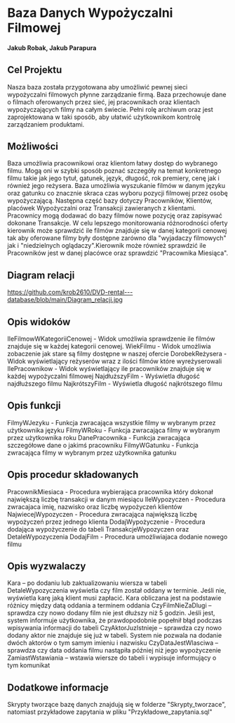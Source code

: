 # Baza Danych Wypożyczalni Filmowej

#### Jakub Robak, Jakub Parapura

## Cel Projektu
Nasza baza została przygotowana aby umożliwić pewnej sieci wypożyczalni filmowych płynne zarządzanie firmą. Baza przechowuje dane o filmach oferowanych przez sieć, jej pracownikach oraz klientach wypożyczających filmy na całym świecie. Pełni rolę archiwum oraz jest zaprojektowana w taki sposób, aby ułatwić użytkownikom kontrolę zarządzaniem produktami.

## Możliwości
Baza umożliwia pracownikowi oraz klientom łatwy dostęp do wybranego filmu. Mogą oni w szybki sposób poznać szczegóły na temat konkretnego filmu takie jak jego tytuł, gatunek, język, długość, rok premiery, cenę jak i również jego reżysera. Baza umożliwia wyszukanie filmów w danym języku oraz gatunku co znacznie skraca czas wyboru pozycji filmowej przez osobę wypożyczającą. Następna część bazy dotyczy Pracowników, Klientów, placówek Wypożyczalni oraz Transakcji zawieranych z klientami. Pracownicy mogą dodawać do bazy filmów nowe pozycję oraz zapisywać dokonane Transakcje. W celu lepszego monitorowania różnorodności oferty kierownik może sprawdzić ile filmów znajduje się w danej kategorii cenowej tak aby oferowane filmy były dostępne zarówno dla "wyjadaczy filmowych" jak i "niedzielnych oglądaczy".Kierownik może również sprawdzić ile Pracowników jest w danej placówce oraz sprawdzić "Pracownika Miesiąca".

## Diagram relacji 
https://github.com/krob2610/DVD-rental---database/blob/main/Diagram_relacji.jpg


## Opis widoków
IleFilmowWKategoriiCenowej - Widok umożliwia sprawdzenie ile filmów znajduje się w każdej kategorii cenowej.
WiekFilmu - Widok umożliwia zobaczenie jak stare są filmy dostępne w naszej ofercie
DorobekReżysera - Widok wyświetlający reżyserów wraz z ilości filmów które wyreżyserowali
IlePracownikow - Widok wyświetlający ile pracowników znajduje się w każdej wypożyczalni filmowej
NajdłuższyFilm - Wyświetla długość najdłuższego filmu
NajkrótszyFilm - Wyświetla długość najkrótszego filmu

## Opis funkcji
FilmyWJezyku - Funkcja zwracająca wszystkie filmy w wybranym przez użytkownika języku
FilmyWRoku - Funkcja zwracająca filmy w wybranym przez użytkownika roku
DanePracownika - Funkcja zwracająca szczegółowe dane o jakimś pracowniku
FilmyWGatunku -  Funkcja zwracająca filmy w wybranym przez użytkownika gatunku

## Opis procedur składowanych
PracownikMiesiaca - Procedura wybierająca pracownika który dokonał największą liczbę transakcji w danym miesiącu
IleWypozyczen - Procedura zwracajaca imię, nazwisko oraz liczbę wypożyczeń klientów
NajwiecejWypozyczen - Procedura zwracająca największą liczbę wypożyczeń przez jednego klienta
DodajWypożyczenie - Procedura dodająca wypożyczenie do tabeli TransakcjeWypozyczen oraz DetaleWypozyczenia
DodajFilm - Procedura umożliwiajaca dodanie nowego filmu

## Opis wyzwalaczy 
Kara – po dodaniu lub zaktualizowaniu wiersza w tabeli DetaleWypozyczenia wyświetla czy film został oddany w terminie. Jeśli nie, wyświetla karę jaką klient musi zapłacić. Kara obliczana jest na podstawie różnicy między datą oddania a terminem oddania
CzyFilmNieZaDlugi – sprawdza czy nowo dodany film nie jest dłuższy niż 5 godzin. Jeśli jest, system informuje użytkownika, że prawdopodobnie popełnił błąd podczas wpisywania informacji do tabeli
CzyAktorJuzIstnieje – sprawdza czy nowo dodany aktor nie znajduje się już w tabeli. System nie pozwala na dodanie dwóch aktorów o tym samym imieniu i nazwisku
CzyDataJestWlasciwa – sprawdza czy data oddania filmu nastąpiła później niż jego wypożyczenie
ZamiastWstawiania – wstawia wiersze do tabeli i wypisuje informujący o tym komunikat

## Dodatkowe informacje 
Skrypty tworzące bazę danych znajdują się w folderze "Skrypty_tworzace", natomiast przykładowe zapytania 
w pliku "Przykładowe_zapytania.sql"


